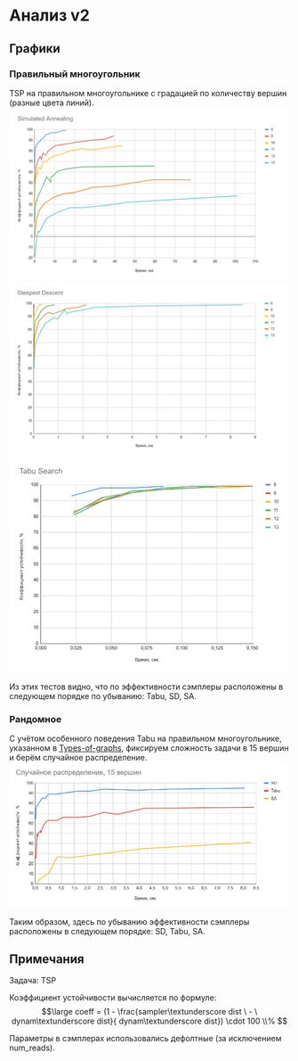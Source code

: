 # Анализ v2
## Графики
### Правильный многоугольник
TSP на правильном многоугольнике с градацией по количеству вершин (разные цвета линий).
![](images/SA.jpeg)
![](images/SD.jpeg)
![](images/Tabu.jpeg)

Из этих тестов видно, что по эффективности сэмплеры расположены в следующем порядке по убыванию: Tabu, SD, SA.
### Рандомное
С учётом особенного поведения Tabu на правильном многоугольнике, указанном в [Types-of-graphs](../Types-of-graphs), фиксируем сложность задачи в 15 вершин и берём случайное распределение.
![](images/Random.jpeg)

Таким образом, здесь по убыванию эффективности сэмплеры расположены в  следующем порядке: SD, Tabu, SA.

## Примечания
Задача: TSP

Коэффициент устойчивости вычисляется по формуле:
$$\large coeff = (1 - \frac{sampler\textunderscore dist \ - \ dynam\textunderscore dist}{ dynam\textunderscore dist}) \cdot 100 \\% $$

Параметры в сэмплерах использовались дефолтные (за исключением num_reads).
